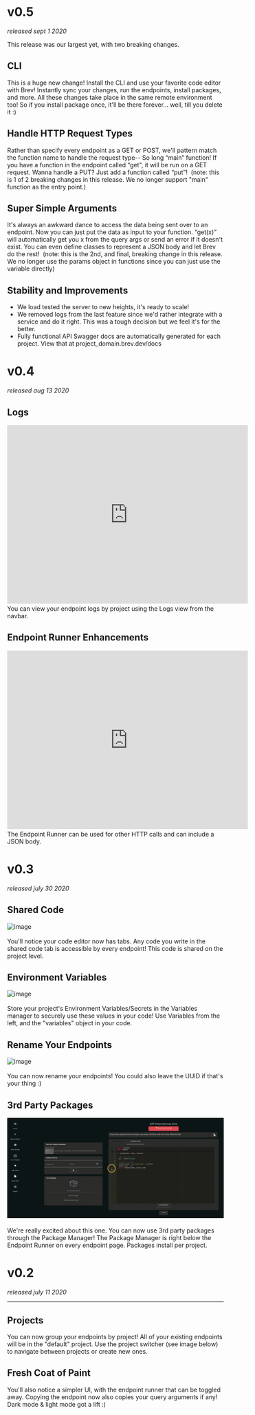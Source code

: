 # v0.5

_released sept 1 2020_

This release was our largest yet, with two breaking changes.

## CLI

This is a huge new change! Install the CLI and use your favorite code editor with Brev! Instantly sync your changes, run the endpoints, install packages, and more. All these changes take place in the same remote environment too! So if you install package once, it'll be there forever… well, till you delete it :)

## Handle HTTP Request Types

Rather than specify every endpoint as a GET or POST, we'll pattern match the function name to handle the request type-- So long “main” function! If you have a function in the endpoint called “get", it will be run on a GET request. Wanna handle a PUT? Just add a function called “put”! 
(note: this is 1 of 2 breaking changes in this release. We no longer support "main" function as the entry point.)

## Super Simple Arguments

It's always an awkward dance to access the data being sent over to an endpoint. Now you can just put the data as input to your function. “get(x)” will automatically get you x from the query args or send an error if it doesn't exist. You can even define classes to represent a JSON body and let Brev do the rest! 
(note: this is the 2nd, and final, breaking change in this release. We no longer use the params object in functions since you can just use the variable directly)

## Stability and Improvements

- We load tested the server to new heights, it's ready to scale!
- We removed logs from the last feature since we'd rather integrate with a service and do it right. This was a tough decision but we feel it's for the better.
- Fully functional API Swagger docs are automatically generated for each project. View that at project_domain.brev.dev/docs

# v0.4

_released aug 13 2020_

## Logs

<iframe width="560" height="415" src="https://www.youtube.com/embed/UXy_Y6BXo6U" frameborder="0" allow="accelerometer; autoplay; encrypted-media; gyroscope; picture-in-picture" allowfullscreen></iframe>
You can view your endpoint logs by project using the Logs view from the navbar.

## Endpoint Runner Enhancements

<iframe width="560" height="415" src="https://www.youtube.com/embed/CkcY-a5lGYw" frameborder="0" allow="accelerometer; autoplay; encrypted-media; gyroscope; picture-in-picture" allowfullscreen></iframe>
The Endpoint Runner can be used for other HTTP calls and can include a JSON body.

# v0.3

_released july 30 2020_

## Shared Code

![image](static/docsMedia/v0.3/demo_shared_code.gif ":size=750")
<br/><br/>
You'll notice your code editor now has tabs. Any code you write in the shared code tab is accessible by every endpoint! This code is shared on the project level.

## Environment Variables

![image](static/docsMedia/v0.3/demo_variables.gif ":size=750")
<br/><br/>
Store your project's Environment Variables/Secrets in the Variables manager to securely use these values in your code! Use Variables from the left, and the "variables" object in your code.

## Rename Your Endpoints

![image](static/docsMedia/v0.3/demo_change_api_name.gif ":size=750")
<br/><br/>
You can now rename your endpoints! You could also leave the UUID if that's your thing :)

## 3rd Party Packages

![image](static/docsMedia/v0.3/demo_packages.gif ":size=750")
<br/><br/>
We're really excited about this one. You can now use 3rd party packages through the Package Manager! The Package Manager is right below the Endpoint Runner on every endpoint page. Packages install per project.

# v0.2

_released july 11 2020_

---

## Projects

You can now group your endpoints by project! All of your existing endpoints will be in the "default" project. Use the project switcher (see image below) to navigate between projects or create new ones.

## Fresh Coat of Paint

You'll also notice a simpler UI, with the endpoint runner that can be toggled away. Copying the endpoint now also copies your query arguments if any! Dark mode & light mode got a lift :)
